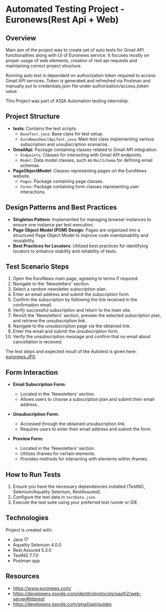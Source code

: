 # Automated Testing Project - Euronews(Rest Api + Web)

## Overview
Main aim of the project was to create set of auto tests for Gmail API functionalities along with UI of Euronews service. It focuses mostly on proper usage of web elements, creation of rest api requests and maintaining correct project structure.

Running auto test is dependent on authorization token required to access Gmail API services. Token is generated and refreshed via Postman and manually put to credentials.json file under authorization/access_token value.

This Project was part of A1QA Automation testing internship.

## Project Structure
- **tests**: Contains the test scripts.
  - `BaseTest.java`: Base class for test setup.
  - `EuroNewsGmailApiTest.java`: Main test class implementing various subscription and unsubscription scenarios.
- **GmailApi**: Package containing classes related to Gmail API integration.
  - `Endpoints`: Classes for interacting with Gmail API endpoints.
  - `Model`: Data model classes, such as `MailSchema` for defining email schemas.
- **PageObjectModel**: Classes representing pages on the EuroNews website.
  - `Pages`: Package containing page classes.
  - `Forms`: Package containing form classes representing user interactions.

## Design Patterns and Best Practices
- **Singleton Pattern**: Implemented for managing browser instances to ensure one instance per test execution.
- **Page Object Model (POM) Design**: Pages are organized into a structured Page Object Model to improve code maintainability and reusability.
- **Best Practices for Locators**: Utilized best practices for identifying locators to enhance stability and reliability of tests.

## Test Scenario Steps
1. Open the EuroNews main page, agreeing to terms if required.
2. Navigate to the 'Newsletters' section.
3. Select a random newsletter subscription plan.
4. Enter an email address and submit the subscription form.
5. Confirm the subscription by following the link received in the confirmation email.
6. Verify successful subscription and return to the main site.
7. Revisit the 'Newsletters' section, preview the selected subscription plan, and retrieve the unsubscription link.
8. Navigate to the unsubscription page via the obtained link.
9. Enter the email and submit the unsubscription form.
10. Verify the unsubscription message and confirm that no email about cancellation is received.

The test steps and expected result of the Autotest is given here: [euronews.JPG](euronews.JPG)

## Form Interaction
- **Email Subscription Form:**
  - Located in the 'Newsletters' section.
  - Allows users to choose a subscription plan and submit their email address.

- **Unsubscription Form:**
  - Accessed through the obtained unsubscription link.
  - Requires users to enter their email address and submit the form.

- **Preview Form:**
  - Located in the 'Newsletters' section.
  - Utilizes iframes for certain elements.
  - Provides methods for interacting with elements within iframes.

## How to Run Tests
1. Ensure you have the necessary dependencies installed (TestNG, Selenium/Aquality Selenium, RestAssured).
2. Configure the test data in `testData.json`.
3. Execute the test suite using your preferred test runner or IDE.

## Technologies
Project is created with:
- Java 17
- Aquality Selenium 4.0.0
- Rest Assured 5.3.0
- TestNG 7.7.0
- Postman app

## Resources
- https://www.euronews.com/
- https://developers.google.com/identity/protocols/oauth2/web-server#httprest
- https://developers.google.com/gmail/api/guides
